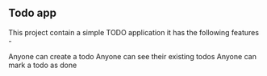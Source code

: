 ## Todo app

This project contain a simple TODO application 
it has the following features -

Anyone can create a todo 
Anyone can see their existing todos
Anyone can mark a todo as done 
